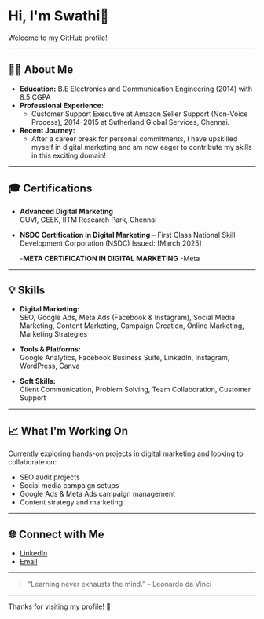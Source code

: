 # Hi, I'm Swathi👋

Welcome to my GitHub profile!

---

## 👩‍💻 About Me

- **Education:** B.E Electronics and Communication Engineering (2014) with 8.5 CGPA
- **Professional Experience:**  
  - Customer Support Executive at Amazon Seller Support (Non-Voice Process), 2014–2015 at Sutherland Global Services, Chennai.
- **Recent Journey:**  
  - After a career break for personal commitments, I have upskilled myself in digital marketing and am now eager to contribute my skills in this exciting domain!

---

## 🎓 Certifications

- **Advanced Digital Marketing**  
  GUVI, GEEK, IITM Research Park, Chennai
  
- **NSDC Certification in Digital Marketing** – First Class
  National Skill Development Corporation (NSDC)
  Issued: [March,2025]

  -**META CERTIFICATION IN DIGITAL MARKETING** -Meta
  

---

## 💡 Skills

- **Digital Marketing:**  
  SEO, Google Ads, Meta Ads (Facebook & Instagram), Social Media Marketing, Content Marketing, Campaign Creation, Online Marketing, Marketing Strategies

- **Tools & Platforms:**  
  Google Analytics, Facebook Business Suite, LinkedIn, Instagram, WordPress, Canva

- **Soft Skills:**  
  Client Communication, Problem Solving, Team Collaboration, Customer Support

---

## 📈 What I'm Working On

Currently exploring hands-on projects in digital marketing and looking to collaborate on:
- SEO audit projects
- Social media campaign setups
- Google Ads & Meta Ads campaign management
- Content strategy and marketing

---

## 🌐 Connect with Me

- [LinkedIn](https://www.linkedin.com/feed/)
- [Email](mailto:your.email@example.com) <!-- Update with your real email if you wish -->

---

> “Learning never exhausts the mind.” – Leonardo da Vinci

---

Thanks for visiting my profile! 🚀
